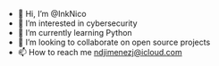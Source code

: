 - 👋 Hi, I’m @InkNico
- 👀 I’m interested in cybersecurity
- 🌱 I’m currently learning Python
- 💞️ I’m looking to collaborate on open source projects
- 📫 How to reach me ndjimenezj@icloud.com

<!---
InkNico/InkNico is a ✨ special ✨ repository because its `README.md` (this file) appears on your GitHub profile.
You can click the Preview link to take a look at your changes.
--->
